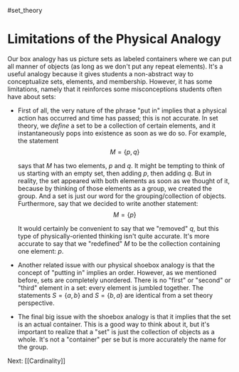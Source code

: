 #set_theory 
# Limitations of the Physical Analogy
Our box analogy has us picture sets as labeled containers where we can put all manner of objects (as long as we don't put any repeat elements). It's a useful analogy because it gives students a non-abstract way to conceptualize sets, elements, and membership. However, it has some limitations, namely that it reinforces some misconceptions students often have about sets:

- First of all, the very nature of the phrase "put in" implies that a physical action has occurred and time has passed; this is not accurate. In set theory, we *define* a set to be a collection of certain elements, and it instantaneously pops into existence as soon as we do so. For example, the statement $$M = \{p, q\}$$

	says that $M$ has two elements, $p$ and $q$. It might be tempting to think of us starting with an empty set, then adding $p$, then adding $q$. But in reality, the set appeared with both elements as soon as we thought of it, because by thinking of those elements as a group, we created the group. And a set is just our word for the grouping/collection of objects. Furthermore, say that we decided to write another statement: $$M = \{p\}$$

	It would certainly be convenient to say that we "removed" $q$, but this type of physically-oriented thinking isn't quite accurate. It's more accurate to say that we "redefined" $M$ to be the collection containing one element: $p$.

- Another related issue with our physical shoebox analogy is that the concept of "putting in" implies an order. However, as we mentioned before, sets are completely unordered. There is no "first" or "second" or "third" element in a set: every element is jumbled together. The statements $S = \{a, b\}$ and $S = \{b, a\}$ are identical from a set theory perspective.

- The final big issue with the shoebox analogy is that it implies that the set is an actual container. This is a good way to think about it, but it's important to realize that a "set" is just the collection of objects as a whole. It's not a "container" per se but is more accurately the name for the group.

Next: [[Cardinality]]
